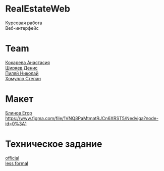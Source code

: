 # RealEstateWeb

Курсовая работа<br>
Веб-интерфейс

# Team
[Кокарева Анастасия](https://github.com/AlikaJam) <br>
[Ширяев Денис](https://github.com/Chelove4ik) <br>
[Пиляй Николай](https://github.com/Corey1337) <br>
[Хомулло Степан](https://github.com/stepashx)

# Макет
[Блинов Егор](https://github.com/fiftysev) <br>
https://www.figma.com/file/1VNQ8PaMtmatRJCn6XRST5/Nedviga?node-id=0%3A1

# Техническое задание
[official](https://drive.google.com/drive/folders/1UQ75VT58FHPmwkhHI7h_mx7CA_fEbJwV) <br>
[less formal](https://vivacious-course-a95.notion.site/4e2730e497a148e7b3a9fcf62feeeb35)
